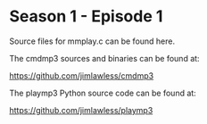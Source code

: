 # Season 1 - Episode 1

Source files for mmplay.c can be found here.

The cmdmp3 sources and binaries can be found at:

https://github.com/jimlawless/cmdmp3

The playmp3 Python source code can be found at:

https://github.com/jimlawless/playmp3
